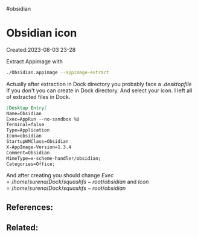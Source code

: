 #obsidian 

# Obsidian icon
Created:2023-08-03 23-28

Extract Appimage with
```bash
./Obsidian.appimage --appimage-extract
```


Actually after extraction in Dock directory you probably face a $.desktopfile$ If you don't you can create in Dock directory. And select your icon. I left all of extracted files in Dock.

```markdown
[Desktop Entry]
Name=Obsidian
Exec=AppRun --no-sandbox %U
Terminal=false
Type=Application
Icon=obsidian
StartupWMClass=Obsidian
X-AppImage-Version=1.3.4
Comment=Obsidian
MimeType=x-scheme-handler/obsidian;
Categories=Office;
```

And after creating you should change $Exec=/home/surena/Dock/squashfs-root/obsidian$ and $Icon=/home/surena/Dock/squashfs-root/obsidian$


## References:

## Related:



